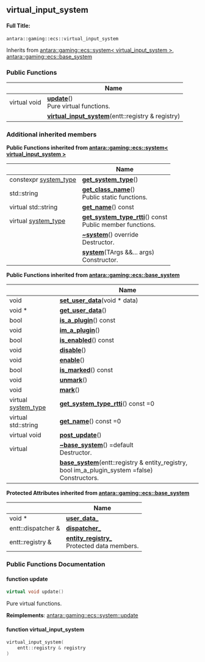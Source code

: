 

## virtual_input_system

#### Full Title:
```
antara::gaming::ecs::virtual_input_system
```








Inherits from [antara::gaming::ecs::system< virtual_input_system >](Classes/classantara_1_1gaming_1_1ecs_1_1system.md), [antara::gaming::ecs::base_system](Classes/classantara_1_1gaming_1_1ecs_1_1base__system.md)







### Public Functions

|                | Name           |
| -------------- | -------------- |
| virtual void | **[update](Classes/structantara_1_1gaming_1_1ecs_1_1virtual__input__system.md#function-update)**() <br>Pure virtual functions.  |
|  | **[virtual_input_system](Classes/structantara_1_1gaming_1_1ecs_1_1virtual__input__system.md#function-virtual_input_system)**(entt::registry & registry)  |







### Additional inherited members






**Public Functions inherited from [antara::gaming::ecs::system< virtual_input_system >](Classes/classantara_1_1gaming_1_1ecs_1_1system.md)**

|                | Name           |
| -------------- | -------------- |
| constexpr [system_type](Namespaces/namespaceantara_1_1gaming_1_1ecs.md#enum-system_type) | **[get_system_type](Classes/classantara_1_1gaming_1_1ecs_1_1system.md#function-get_system_type)**()  |
| std::string | **[get_class_name](Classes/classantara_1_1gaming_1_1ecs_1_1system.md#function-get_class_name)**() <br>Public static functions.  |
| virtual std::string | **[get_name](Classes/classantara_1_1gaming_1_1ecs_1_1system.md#function-get_name)**() const  |
| virtual [system_type](Namespaces/namespaceantara_1_1gaming_1_1ecs.md#enum-system_type) | **[get_system_type_rtti](Classes/classantara_1_1gaming_1_1ecs_1_1system.md#function-get_system_type_rtti)**() const <br>Public member functions.  |
|  | **[~system](Classes/classantara_1_1gaming_1_1ecs_1_1system.md#function-~system)**() override <br>Destructor.  |
|  | **[system](Classes/classantara_1_1gaming_1_1ecs_1_1system.md#function-system)**(TArgs &&... args) <br>Constructor.  |









**Public Functions inherited from [antara::gaming::ecs::base_system](Classes/classantara_1_1gaming_1_1ecs_1_1base__system.md)**

|                | Name           |
| -------------- | -------------- |
| void | **[set_user_data](Classes/classantara_1_1gaming_1_1ecs_1_1base__system.md#function-set_user_data)**(void * data)  |
| void * | **[get_user_data](Classes/classantara_1_1gaming_1_1ecs_1_1base__system.md#function-get_user_data)**()  |
| bool | **[is_a_plugin](Classes/classantara_1_1gaming_1_1ecs_1_1base__system.md#function-is_a_plugin)**() const  |
| void | **[im_a_plugin](Classes/classantara_1_1gaming_1_1ecs_1_1base__system.md#function-im_a_plugin)**()  |
| bool | **[is_enabled](Classes/classantara_1_1gaming_1_1ecs_1_1base__system.md#function-is_enabled)**() const  |
| void | **[disable](Classes/classantara_1_1gaming_1_1ecs_1_1base__system.md#function-disable)**()  |
| void | **[enable](Classes/classantara_1_1gaming_1_1ecs_1_1base__system.md#function-enable)**()  |
| bool | **[is_marked](Classes/classantara_1_1gaming_1_1ecs_1_1base__system.md#function-is_marked)**() const  |
| void | **[unmark](Classes/classantara_1_1gaming_1_1ecs_1_1base__system.md#function-unmark)**()  |
| void | **[mark](Classes/classantara_1_1gaming_1_1ecs_1_1base__system.md#function-mark)**()  |
| virtual [system_type](Namespaces/namespaceantara_1_1gaming_1_1ecs.md#enum-system_type) | **[get_system_type_rtti](Classes/classantara_1_1gaming_1_1ecs_1_1base__system.md#function-get_system_type_rtti)**() const =0  |
| virtual std::string | **[get_name](Classes/classantara_1_1gaming_1_1ecs_1_1base__system.md#function-get_name)**() const =0  |
| virtual void | **[post_update](Classes/classantara_1_1gaming_1_1ecs_1_1base__system.md#function-post_update)**()  |
| virtual  | **[~base_system](Classes/classantara_1_1gaming_1_1ecs_1_1base__system.md#function-~base_system)**() =default <br>Destructor.  |
|  | **[base_system](Classes/classantara_1_1gaming_1_1ecs_1_1base__system.md#function-base_system)**(entt::registry & entity_registry, bool im_a_plugin_system =false) <br>Constructors.  |



**Protected Attributes inherited from [antara::gaming::ecs::base_system](Classes/classantara_1_1gaming_1_1ecs_1_1base__system.md)**

|                | Name           |
| -------------- | -------------- |
| void * | **[user_data_](Classes/classantara_1_1gaming_1_1ecs_1_1base__system.md#variable-user_data_)**  |
| entt::dispatcher & | **[dispatcher_](Classes/classantara_1_1gaming_1_1ecs_1_1base__system.md#variable-dispatcher_)**  |
| entt::registry & | **[entity_registry_](Classes/classantara_1_1gaming_1_1ecs_1_1base__system.md#variable-entity_registry_)** <br>Protected data members.  |








### Public Functions Documentation

#### function update

```cpp
virtual void update()
```

Pure virtual functions. 
























**Reimplements**: [antara::gaming::ecs::system::update](Classes/classantara_1_1gaming_1_1ecs_1_1system.md#function-update)




#### function virtual_input_system

```cpp
virtual_input_system(
    entt::registry & registry
)
```





































